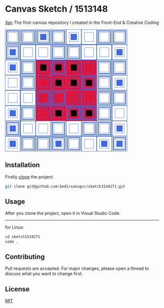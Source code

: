 # Canvas Sketch / 1513148

[Xan](https://beacons.ai/bedirxanugur) The first-canvas repository I created in the Front-End & Creative Coding

![image info](./01.png)


## Installation

Firstly [clone](https://github.com/bedirxanugur) the project. 

```bash
git clone git@github.com:bedirxanugur/sketch1534271.git
```

## Usage

After you clone the project, open it in Visual Studio Code.
***
for Linux:
```linux
cd sketch1534271
code .
```

## Contributing
Pull requests are accepted. For major changes, please open a thread to discuss what you want to change first.


## License
[MIT](https://choosealicense.com/licenses/mit/)